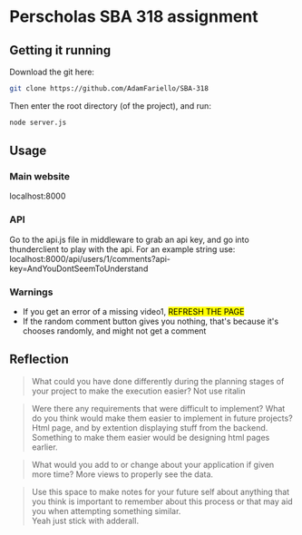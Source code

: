 # Perscholas SBA 318 assignment
## Getting it running
Download the git here:
```bash
git clone https://github.com/AdamFariello/SBA-318
```

Then enter the root directory (of the project), and run:
```bash
node server.js
```

## Usage
### Main website
localhost:8000

### API
Go to the api.js file in middleware to grab an api key, and go into thunderclient to play with the api.
For an example string use:
localhost:8000/api/users/1/comments?api-key=AndYouDontSeemToUnderstand

### Warnings
* If you get an error of a missing video1, <mark>REFRESH THE PAGE</mark>
* If the random comment button gives you nothing, that's because it's chooses randomly, and might not get a comment



## Reflection
> What could you have done differently during the planning stages of your project to make the execution easier?
Not use ritalin

> Were there any requirements that were difficult to implement? What do you think would make them easier to implement in future projects?
Html page, and by extention displaying stuff from the backend.    
Something to make them easier would be designing html pages earlier.

> What would you add to or change about your application if given more time?
More views to properly see the data.   

> Use this space to make notes for your future self about anything that you think is important to remember about this process or that may aid you when attempting something similar.   
Yeah just stick with adderall.   